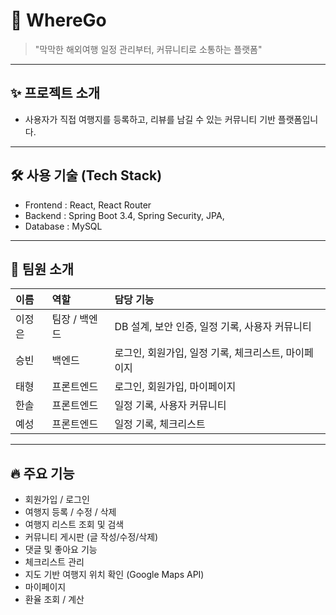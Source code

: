 # 📌 WhereGo

> "막막한 해외여행 일정 관리부터, 커뮤니티로 소통하는 플랫폼"

---

## ✨ 프로젝트 소개
- 사용자가 직접 여행지를 등록하고, 리뷰를 남길 수 있는 커뮤니티 기반 플랫폼입니다.

---

## 🛠 사용 기술 (Tech Stack)
- Frontend : React, React Router
- Backend : Spring Boot 3.4, Spring Security, JPA, 
- Database : MySQL
  
---

## 👥 팀원 소개
| 이름 | 역할 | 담당 기능 |
|:---|:---|:---|
| 이정은 | 팀장 / 백엔드 | DB 설계, 보안 인증, 일정 기록, 사용자 커뮤니티 |
| 승빈 | 백엔드 | 로그인, 회원가입, 일정 기록, 체크리스트, 마이페이지 |
| 태형 | 프론트엔드 | 로그인, 회원가입, 마이페이지 |
| 한솔 | 프론트엔드 | 일정 기록, 사용자 커뮤니티 |
| 예성 | 프론트엔드 | 일정 기록, 체크리스트 |

---

## 🔥 주요 기능
- 회원가입 / 로그인
- 여행지 등록 / 수정 / 삭제
- 여행지 리스트 조회 및 검색
- 커뮤니티 게시판 (글 작성/수정/삭제)
- 댓글 및 좋아요 기능
- 체크리스트 관리
- 지도 기반 여행지 위치 확인 (Google Maps API)
- 마이페이지
- 환율 조회 / 계산
